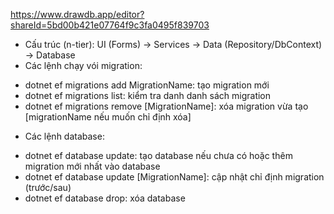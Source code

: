 https://www.drawdb.app/editor?shareId=5bd00b421e07764f9c3fa0495f839703
 - Cấu trúc (n-tier): UI (Forms) → Services → Data (Repository/DbContext) → Database
- Các lệnh chạy vói migration:
+ dotnet ef migrations add MigrationName: tạo migration mới
+ dotnet ef migrations list: kiểm tra danh danh sách migration
+ dotnet ef migrations remove [MigrationName]: xóa migration vừa tạo [migrationName nếu muốn chỉ định xóa]
- Các lệnh database:
+ dotnet ef database update: tạo database nếu chưa có hoặc thêm migration mới nhất vào database
+ dotnet ef database update [MigrationName]: cập nhật chỉ định migration (trước/sau)
+ dotnet ef database drop: xóa database
